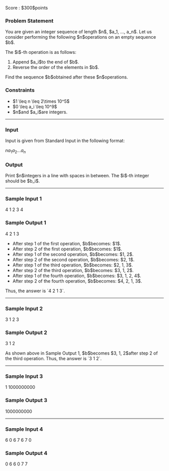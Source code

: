 
<div>

<span>

<span>

<p>
Score : $300$points
</p>

<div>

<section>

### **Problem Statement**

<p>
You are given an integer sequence of length $n$, $a_1, ..., a_n$.
Let us consider performing the following $n$operations on an empty sequence $b$.
</p>

<p>
The $i$-th operation is as follows:
</p>

<ol>

<li>
Append $a_i$to the end of $b$.
</li>

<li>
Reverse the order of the elements in $b$.
</li>

</ol>

<p>
Find the sequence $b$obtained after these $n$operations.
</p>

</section>

</div>

<div>

<section>

### **Constraints**

<ul>

<li>
$1 \leq n \leq 2\times 10^5$
</li>

<li>
$0 \leq a_i \leq 10^9$
</li>

<li>
$n$and $a_i$are integers.
</li>

</ul>

</section>

</div>

---

<div>

<div>

<section>

### **Input**

<p>
Input is given from Standard Input in the following format:
</p>

<div>

$n$$a_1$$a_2$$...$$a_n$
</div>

</section>

</div>

<div>

<section>

### **Output**

<p>
Print $n$integers in a line with spaces in between.
The $i$-th integer should be $b_i$.
</p>

</section>

</div>

</div>

---

<div>

<section>

### **Sample Input 1**

<div>

4
1 2 3 4

</div>

</section>

</div>

<div>

<section>

### **Sample Output 1**

<div>

4 2 1 3

</div>

<ul>

<li>
After step 1 of the first operation, $b$becomes: $1$.
</li>

<li>
After step 2 of the first operation, $b$becomes: $1$.
</li>

<li>
After step 1 of the second operation, $b$becomes: $1, 2$.
</li>

<li>
After step 2 of the second operation, $b$becomes: $2, 1$.
</li>

<li>
After step 1 of the third operation, $b$becomes: $2, 1, 3$.
</li>

<li>
After step 2 of the third operation, $b$becomes: $3, 1, 2$.
</li>

<li>
After step 1 of the fourth operation, $b$becomes: $3, 1, 2, 4$.
</li>

<li>
After step 2 of the fourth operation, $b$becomes: $4, 2, 1, 3$.
</li>

</ul>

<p>
Thus, the answer is `4 2 1 3`.
</p>

</section>

</div>

---

<div>

<section>

### **Sample Input 2**

<div>

3
1 2 3

</div>

</section>

</div>

<div>

<section>

### **Sample Output 2**

<div>

3 1 2

</div>

<p>
As shown above in Sample Output 1, $b$becomes $3, 1, 2$after step 2 of the third operation. Thus, the answer is `3 1 2`.
</p>

</section>

</div>

---

<div>

<section>

### **Sample Input 3**

<div>

1
1000000000

</div>

</section>

</div>

<div>

<section>

### **Sample Output 3**

<div>

1000000000

</div>

</section>

</div>

---

<div>

<section>

### **Sample Input 4**

<div>

6
0 6 7 6 7 0

</div>

</section>

</div>

<div>

<section>

### **Sample Output 4**

<div>

0 6 6 0 7 7

</div>

</section>

</div>

</span>

</span>

</div>
